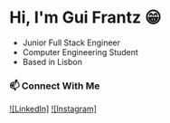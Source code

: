 # Hi, I'm Gui Frantz 😁

- Junior Full Stack Engineer
- Computer Engineering Student
- Based in Lisbon

### 📫 Connect With Me
[![LinkedIn]](https://linkedin.com/in/guilhermegfrantz)
[![Instagram]](https://www.instagram.com/guigurgelf/)
